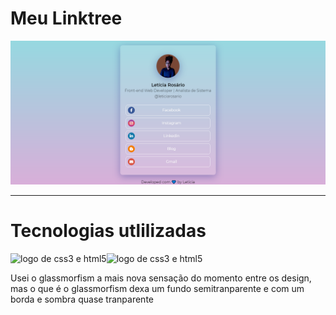 # Meu Linktree

<img src="images/screen.png" align-item="center" alt="screnn lo linktree" >

---

# Tecnologias utlilizadas

<img width="85px" alt="logo de css3 e html5" src="https://cdn.iconscout.com/icon/free/png-256/html5-10-569380.png"/><img algn width="95px" alt="logo de css3 e html5" src="https://cdn4.iconfinder.com/data/icons/flat-brand-logo-2/512/css3-512.png"/>

Usei o glassmorfism a mais nova sensação do momento entre os design, mas o que é o glassmorfism dexa um fundo semitranparente e com um borda e sombra quase tranparente
